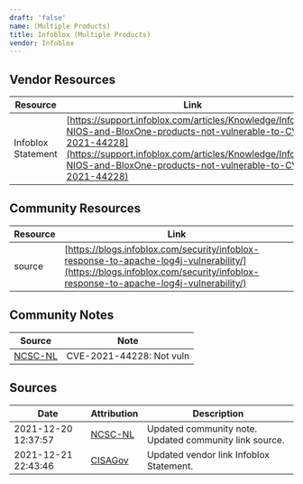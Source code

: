 ```yaml
---
draft: 'false'
name: (Multiple Products)
title: Infoblox (Multiple Products)
vendor: Infoblox
---
```


## Vendor Resources
| Resource | Link |
| --- | --- |
| Infoblox Statement | [https://support.infoblox.com/articles/Knowledge/Infoblox-NIOS-and-BloxOne-products-not-vulnerable-to-CVE-2021-44228](https://support.infoblox.com/articles/Knowledge/Infoblox-NIOS-and-BloxOne-products-not-vulnerable-to-CVE-2021-44228) |

## Community Resources
| Resource | Link |
| --- | --- |
| source | [https://blogs.infoblox.com/security/infoblox-response-to-apache-log4j-vulnerability/](https://blogs.infoblox.com/security/infoblox-response-to-apache-log4j-vulnerability/) |

## Community Notes
| Source | Note |
| --- | --- |
| [NCSC-NL](https://github.com/NCSC-NL/log4shell/blob/main/software/README.md) | CVE-2021-44228: Not vuln </ul> |

## Sources
| Date | Attribution | Description |
| --- | --- | --- |
| 2021-12-20 12:37:57 | [NCSC-NL](https://github.com/NCSC-NL/log4shell/blob/main/software/README.md) | Updated community note. Updated community link source.  |
| 2021-12-21 22:43:46 | [CISAGov](https://raw.githubusercontent.com/cisagov/log4j-affected-db/develop/README.md) | Updated vendor link Infoblox Statement.  |
